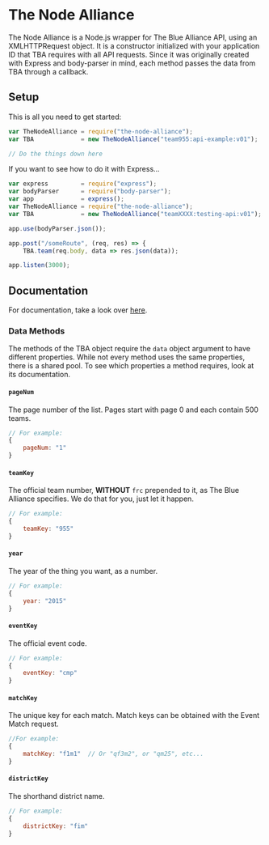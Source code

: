 # The Node Alliance

The Node Alliance is a Node.js wrapper for The Blue Alliance API, using an XMLHTTPRequest object.
It is a constructor initialized with your application ID that TBA requires with all API requests.
Since it was originally created with Express and body-parser in mind, each method passes the data
from TBA through a callback.

## Setup

This is all you need to get started:

```javascript
var TheNodeAlliance = require("the-node-alliance");
var TBA             = new TheNodeAlliance("team955:api-example:v01");

// Do the things down here
```

If you want to see how to do it with Express...

```javascript
var express         = require("express");
var bodyParser      = require("body-parser");
var app             = express();
var TheNodeAlliance = require("the-node-alliance");
var TBA             = new TheNodeAlliance("teamXXXX:testing-api:v01");

app.use(bodyParser.json());

app.post("/someRoute", (req, res) => {
    TBA.team(req.body, data => res.json(data));

app.listen(3000);
```

## Documentation

For documentation, take a look over [here](http://frc-team-955.github.io/the-node-alliance/TBA.js.html).

### Data Methods

The methods of the TBA object require the `data` object argument to have different properties.
While not every method uses the same properties, there is a shared pool.
To see which properties a method requires, look at its documentation.

#### `pageNum`
The page number of the list. Pages start with page 0 and each contain 500 teams.

```javascript
// For example:
{
    pageNum: "1"
}
```

#### `teamKey`
The official team number, **WITHOUT** `frc` prepended to it, as The Blue Alliance specifies.
We do that for you, just let it happen.

```javascript
// For example:
{
    teamKey: "955"
}
```

#### `year`
The year of the thing you want, as a number.

```javascript
// For example:
{
    year: "2015"
}
```

#### `eventKey`
The official event code.

```javascript
// For example:
{
    eventKey: "cmp"
}
```

#### `matchKey`
The unique key for each match. Match keys can be obtained with the Event Match request.

```javascript
//For example:
{
    matchKey: "f1m1"  // Or "qf3m2", or "qm25", etc...
}
```

#### `districtKey`
The shorthand district name.

```javascript
// For example:
{
    districtKey: "fim"
}
```